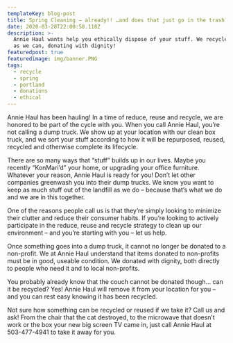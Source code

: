 ```yaml
---
templateKey: blog-post
title: Spring Cleaning – already!! …and does that just go in the trash?
date: 2020-03-28T22:00:58.118Z
description: >-
  Annie Haul wants help you ethically dispose of your stuff. We recycle as much
  as we can, donating with dignity!
featuredpost: true
featuredimage: img/banner.PNG
tags:
  - recycle
  - spring
  - portland
  - donations
  - ethical
---
```

<!--StartFragment-->

Annie Haul has been hauling! In a time of reduce, reuse and recycle, we are honored to be part of the cycle with you. When you call Annie Haul, you’re not calling a dump truck. We show up at your location with our clean box truck, and we sort your stuff according to how it will be repurposed, reused, recycled and otherwise complete its lifecycle.



There are so many ways that “stuff” builds up in our lives. Maybe you recently “KonMari’d” your home, or upgrading your office furniture. Whatever your reason, Annie Haul is ready for you! Don’t let other companies greenwash you into their dump trucks. We know you want to keep as much stuff out of the landfill as we do – because that’s what we do and we are in this together.



One of the reasons people call us is that they’re simply looking to minimize their clutter and reduce their consumer habits. If you’re looking to actively participate in the reduce, reuse and recycle strategy to clean up our environment – and you’re starting with you – let us help.



Once something goes into a dump truck, it cannot no longer be donated to a non-profit. We at Annie Haul understand that items donated to non-profits must be in good, useable condition. We donated with dignity, both directly to people who need it and to local non-profits.



You probably already know that the couch cannot be donated though… can it be recycled? Yes! Annie Haul will remove it from your location for you – and you can rest easy knowing it has been recycled.



Not sure how something can be recycled or reused if we take it? Call us and ask! From the chair that the cat destroyed, to the microwave that doesn’t work or the box your new big screen TV came in, just call Annie Haul at 503-477-4941 to take it away for you.



<!--EndFragment-->
